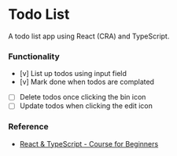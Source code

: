 # Todo List

A todo list app using React (CRA) and TypeScript.

### Functionality

- [v] List up todos using input field
- [v] Mark done when todos are complated
- [ ] Delete todos once clicking the bin icon
- [ ] Update todos when clicking the edit icon

### Reference

- [React & TypeScript - Course for Beginners](https://youtu.be/FJDVKeh7RJI)
